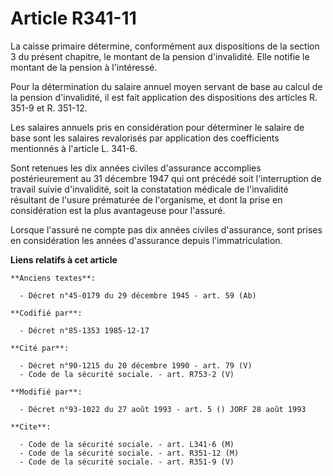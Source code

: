 # Article R341-11

La caisse primaire détermine, conformément aux dispositions de la section 3 du présent chapitre, le montant de la pension
d'invalidité. Elle notifie le montant de la pension à l'intéressé.

Pour la détermination du salaire annuel moyen servant de base au calcul de la pension d'invalidité, il est fait application
des dispositions des articles R. 351-9 et R. 351-12.

Les salaires annuels pris en considération pour déterminer le salaire de base sont les salaires revalorisés par application
des coefficients mentionnés à l'article L. 341-6.

Sont retenues les dix années civiles d'assurance accomplies postérieurement au 31 décembre 1947 qui ont précédé soit
l'interruption de travail suivie d'invalidité, soit la constatation médicale de l'invalidité résultant de l'usure prématurée
de l'organisme, et dont la prise en considération est la plus avantageuse pour l'assuré.

Lorsque l'assuré ne compte pas dix années civiles d'assurance, sont prises en considération les années d'assurance depuis
l'immatriculation.

**Liens relatifs à cet article**

	**Anciens textes**:

	  - Décret n°45-0179 du 29 décembre 1945 - art. 59 (Ab)

	**Codifié par**:

	  - Décret n°85-1353 1985-12-17

	**Cité par**:

	  - Décret n°90-1215 du 20 décembre 1990 - art. 79 (V)
	  - Code de la sécurité sociale. - art. R753-2 (V)

	**Modifié par**:

	  - Décret n°93-1022 du 27 août 1993 - art. 5 () JORF 28 août 1993

	**Cite**:

	  - Code de la sécurité sociale. - art. L341-6 (M)
	  - Code de la sécurité sociale. - art. R351-12 (M)
	  - Code de la sécurité sociale. - art. R351-9 (V)
